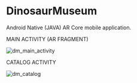 # DinosaurMuseum
Android Native (JAVA) AR Core mobile application.  


MAIN ACTIVITY (AR FRAGMENT)


![dm_main_activity](https://user-images.githubusercontent.com/54624273/66970027-a4124e80-f094-11e9-982b-cb6b8fd94ca6.png)


CATALOG ACTIVITY

![dm_catalog](https://user-images.githubusercontent.com/54624273/66970030-aaa0c600-f094-11e9-853f-62cd7bdb6e00.png)
